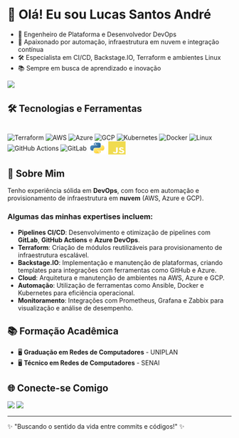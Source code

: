 # 👋 Olá! Eu sou Lucas Santos André

- 🚀 Engenheiro de Plataforma e Desenvolvedor DevOps
- 🌱 Apaixonado por automação, infraestrutura em nuvem e integração contínua
- 🛠️ Especialista em CI/CD, Backstage.IO, Terraform e ambientes Linux
- 📚 Sempre em busca de aprendizado e inovação

<div>
  <a href="https://github.com/lucassantosandre">
    <img height="180em" src="https://github-readme-stats.vercel.app/api/top-langs/?username=lucassandre&layout=compact&langs_count=7&theme=tokyonight"/>
  </a>
</div>

## 🛠️ Tecnologias e Ferramentas

<div style="display: inline_block"><br>
  <img align="center" alt="Terraform" height="30" width="40" src="https://cdn.jsdelivr.net/gh/devicons/devicon/icons/terraform/terraform-original.svg">
  <img align="center" alt="AWS" height="30" width="40" src="https://upload.wikimedia.org/wikipedia/commons/9/93/Amazon_Web_Services_Logo.svg">
  <img align="center" alt="Azure" height="30" width="40" src="https://cdn.jsdelivr.net/gh/devicons/devicon/icons/azure/azure-original.svg">
  <img align="center" alt="GCP" height="30" width="40" src="https://cdn.jsdelivr.net/gh/devicons/devicon/icons/googlecloud/googlecloud-original.svg">
  <img align="center" alt="Kubernetes" height="30" width="40" src="https://cdn.jsdelivr.net/gh/devicons/devicon/icons/kubernetes/kubernetes-plain.svg">
  <img align="center" alt="Docker" height="30" width="40" src="https://cdn.jsdelivr.net/gh/devicons/devicon/icons/docker/docker-original.svg">
  <img align="center" alt="Linux" height="30" width="40" src="https://cdn.jsdelivr.net/gh/devicons/devicon/icons/linux/linux-original.svg">
  <img align="center" alt="GitHub Actions" height="30" width="40" src="https://cdn.jsdelivr.net/gh/devicons/devicon/icons/github/github-original-wordmark.svg">
  <img align="center" alt="GitLab" height="30" width="40" src="https://cdn.jsdelivr.net/gh/devicons/devicon/icons/gitlab/gitlab-original.svg">
  <img align="center" alt="Python" height="30" width="40" src="https://raw.githubusercontent.com/devicons/devicon/master/icons/python/python-original.svg">
  <img align="center" alt="JavaScript" height="30" width="40" src="https://raw.githubusercontent.com/devicons/devicon/master/icons/javascript/javascript-plain.svg">
</div>

## 🚀 Sobre Mim

Tenho experiência sólida em **DevOps**, com foco em automação e provisionamento de infraestrutura em **nuvem** (AWS, Azure e GCP). 

### Algumas das minhas expertises incluem:
- **Pipelines CI/CD**: Desenvolvimento e otimização de pipelines com **GitLab**, **GitHub Actions** e **Azure DevOps**.
- **Terraform**: Criação de módulos reutilizáveis para provisionamento de infraestrutura escalável.
- **Backstage.IO**: Implementação e manutenção de plataformas, criando templates para integrações com ferramentas como GitHub e Azure.
- **Cloud**: Arquitetura e manutenção de ambientes na AWS, Azure e GCP.
- **Automação**: Utilização de ferramentas como Ansible, Docker e Kubernetes para eficiência operacional.
- **Monitoramento**: Integrações com Prometheus, Grafana e Zabbix para visualização e análise de desempenho.

## 📚 Formação Acadêmica
- 🖥️ **Graduação em Redes de Computadores** - UNIPLAN
- 🖥️ **Técnico em Redes de Computadores** - SENAI

## 🌐 Conecte-se Comigo

<div> 
  <a href="https://www.linkedin.com/in/lucassantosandre" target="_blank"><img src="https://img.shields.io/badge/-LinkedIn-%230077B5?style=for-the-badge&logo=linkedin&logoColor=white" target="_blank"></a> 
  <a href="mailto:lucasandre.info@gmail.com"><img src="https://img.shields.io/badge/-Gmail-%23333?style=for-the-badge&logo=gmail&logoColor=white" target="_blank"></a>
</div>

<!---
![Snake animation](https://github.com/lucassandre/lucassandre/blob/output/github-contribution-grid-snake.svg)
-->

---
✨ "Buscando o sentido da vida entre commits e códigos!" ✨

